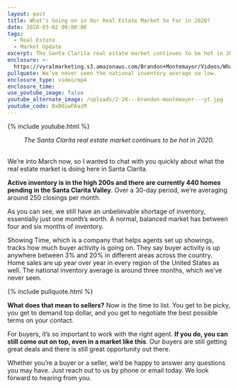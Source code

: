 ```yaml
---
layout: post
title: What’s Going on in Our Real Estate Market So Far in 2020?
date: 2020-03-02 00:00:00
tags:
  - Real Estate
  - Market Update
excerpt: The Santa Clarita real estate market continues to be hot in 2020.
enclosure: >-
  https://vyralmarketing.s3.amazonaws.com/Brandon+Montemayor/Videos/Whats+Going+on+in+Our+Real+Estate+Market+So+Far+in+2020_.mp4
pullquote: We’ve never seen the national inventory average so low.
enclosure_type: video/mp4
enclosure_time:
use_youtube_image: false
youtube_alternate_image: /uploads/2-28---brandon-montemayor---yt.jpg
youtube_code: BxB0iwPAazM
---
```


{% include youtube.html %}

<center><em>The Santa Clarita real estate market continues to be hot in 2020.</em></center>

<br>We’re into March now, so I wanted to chat with you quickly about what the real estate market is doing here in Santa Clarita.

**Active inventory is in the high 200s and there are currently 440 homes pending in the Santa Clarita Valley**. Over a 30-day period, we’re averaging around 250 closings per month.

As you can see, we still have an unbelievable shortage of inventory, essentially just one month’s worth. A normal, balanced market has between four and six months of inventory.

Showing Time, which is a company that helps agents set up showings, tracks how much buyer activity is going on. They say buyer activity is up anywhere between 3% and 20% in different areas across the country. Home sales are up year over year in every region of the United States as well. The national inventory average is around three months, which we’ve never seen.

{% include pullquote.html %}

**What does that mean to sellers?** Now is the time to list. You get to be picky, you get to demand top dollar, and you get to negotiate the best possible terms on your contact.

For buyers, it’s so important to work with the right agent. **If you do, you can still come out on top, even in a market like this**. Our buyers are still getting great deals and there is still great opportunity out there.

Whether you’re a buyer or a seller, we’d be happy to answer any questions you may have. Just reach out to us by phone or email today. We look forward to hearing from you.